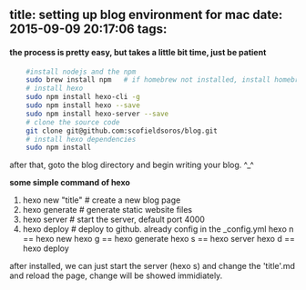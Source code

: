 title: setting up blog environment for mac
date: 2015-09-09 20:17:06
tags:
---


#### the process is pretty easy, but takes a little bit time, just be patient

```bash
    #install nodejs and the npm
    sudo brew install npm   # if homebrew not installed, install homebrew first
    # install hexo
    sudo npm install hexo-cli -g
    sudo npm install hexo --save
    sudo npm install hexo-server --save
    # clone the source code
    git clone git@github.com:scofieldsoros/blog.git
    # install hexo dependencies
    sudo npm install
```

after that, goto the blog directory and begin writing your blog. ^_^

**some simple command of hexo**
1. hexo new "title" # create a new blog page
2. hexo generate   # generate static website files
3. hexo server     # start the server, default port 4000
4. hexo deploy      # deploy to github. already config in the _config.yml
 hexo n == hexo new
 hexo g == hexo generate
 hexo s == hexo server
 hexo d == hexo deploy

after installed, we can just start the server (hexo s) and change the 'title'.md and reload the page, change will be showed immidiately.
